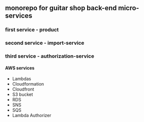 ## monorepo for guitar shop back-end micro-services
### first service - **product**

### second service - **import-service**

### third service - **authorization-service**

#### AWS services
* Lambdas
* Cloudformation
* Cloudfront
* S3 bucket
* RDS
* SNS
* SQS
* Lambda Authorizer
